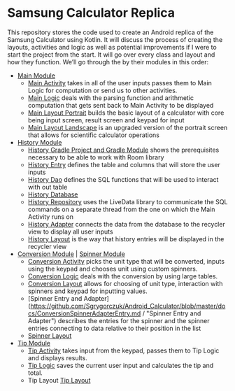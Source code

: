 # Samsung Calculator Replica #
This repository stores the code used to create an Android replica of the Samsung Calculator using Kotlin. It will discuss the process of creating the layouts, activities and logic as well as potential improvements if I were to start the project from the start. It will go over every class and layout and how they function. We’ll go through the by their modules in this order:
*   [Main Module](https://github.com/Sgrygorczuk/Android_Calculator/tree/master/app/src/main/java/com/example/calculator/main/ "Main Module")
	* [Main Activity](https://github.com/Sgrygorczuk/Android_Calculator/blob/master/docs/MainActivity.md/ "Main Activity") takes in all of the user inputs passes them to Main Logic for computation or send us to other activities. 
	* [Main Logic](https://github.com/Sgrygorczuk/Android_Calculator/blob/master/docs/MainActivityLayoutPort.md/ "Main Logic") deals with the parsing function and arithmetic computation that gets sent back to Main Activity to be displayed
	* [Main Layout Portrait](https://github.com/Sgrygorczuk/Android_Calculator/blob/master/docs/MainLogic.md/ "Main Layout Portrait") builds the basic layout of a calculator with core being input screen, result screen and keypad for input
	* [Main Layout Landscape](https://github.com/Sgrygorczuk/Android_Calculator/blob/master/docs/MainLogic.md/ "Main Layout Landscape") is an upgraded version of the portrait screen that allows for scientific calculator operations
*   [History Module](https://github.com/Sgrygorczuk/Android_Calculator/tree/master/app/src/main/java/com/example/calculator/history/ "History Module")
	* [History Gradle Project and Gradle Module](https://github.com/Sgrygorczuk/Android_Calculator/blob/master/docs/HistoryGradleModuleProject.md/ "History Gradle Project and Gradle Module") shows the prerequisites necessary to be able to work with Room library  
	* [History Entry](https://github.com/Sgrygorczuk/Android_Calculator/blob/master/docs/HistoryEntry.md/ "History Entry ") defines the table and columns that will store the user inputs 
	* [History Dao](https://github.com/Sgrygorczuk/Android_Calculator/blob/master/docs/HistoryDao.md/ "History Dao ") defines the SQL functions that will be used to interact with out table 
	* [History Database](https://github.com/Sgrygorczuk/Android_Calculator/blob/master/docs/HistoryRoomDatabase.md/ "History Database ") 
	* [History Repository](https://github.com/Sgrygorczuk/Android_Calculator/blob/master/docs/HistoryRepository.md/ "History Repository") uses the LiveData library to communicate the SQL commands on a separate thread from the one on which the Main Activity runs on
	* [History Adapter](https://github.com/Sgrygorczuk/Android_Calculator/blob/master/docs/HistoryRecyclerAdapter.md/ "History Adapter") connects the data from the database to the recycler view to display all user inputs
	* [History Layout](https://github.com/Sgrygorczuk/Android_Calculator/blob/master/docs/HistoryLayout.md/ "History Layout") is the way that history entries will be displayed in the recycler view 
*   [Conversion Module](https://github.com/Sgrygorczuk/Android_Calculator/tree/master/app/src/main/java/com/example/calculator/conversion/ "Conversion Module") | [Spinner Module](https://github.com/Sgrygorczuk/Android_Calculator/tree/master/app/src/main/java/com/example/calculator/spinner/ "Spinner Module")
	* [Conversion Activity](https://github.com/Sgrygorczuk/Android_Calculator/blob/master/docs/ConversionAcitivty.md/ "Conversion Activity") picks the unit type that will be converted, inputs using the keypad and chooses unit using custom spinners. 
	* [Conversion Logic](https://github.com/Sgrygorczuk/Android_Calculator/blob/master/docs/ConversionLogic.md/ "Conversion Logic") deals with the conversion by using large tables. 
	* [Conversion Layout](https://github.com/Sgrygorczuk/Android_Calculator/blob/master/docs/ConversionLayout.md/ "Conversion Layout") allows for choosing of unit type, interaction with spinners and keypad for inputting values. 
	* [Spinner Entry and Adapter](https://github.com/Sgrygorczuk/Android_Calculator/blob/master/docs/ConversionSpinnerAdapterEntry.md / "Spinner Entry and Adapter") describes the entries for the spinner and the spinner entries connecting to data relative to their position in the list 
	* [Spinner Layout](https://github.com/Sgrygorczuk/Android_Calculator/blob/master/docs/ConversionSpinnerLayout.md/ "Spinner Layout") 
*   [Tip Module](https://github.com/Sgrygorczuk/Android_Calculator/tree/master/app/src/main/java/com/example/calculator/tip/ "Tip Module")
	* [Tip Activity](https://github.com/Sgrygorczuk/Android_Calculator/blob/master/docs/TipActivity.md/ "Tip Activity") takes input from the keypad, passes them to Tip Logic and displays results. 
	* [Tip Logic](https://github.com/Sgrygorczuk/Android_Calculator/blob/master/docs/TipLogic.md/ "Tip Logic") saves the current user input and calculates the tip and total. 
	* Tip Layout [Tip Layout](https://github.com/Sgrygorczuk/Android_Calculator/blob/master/docs/TipLayout.md/ "Tip Layout") 





